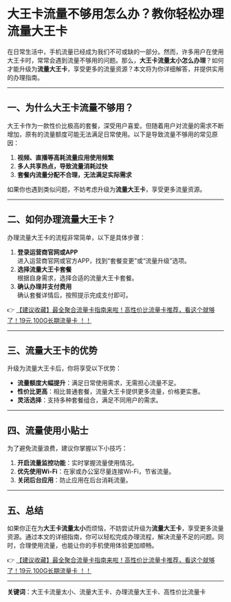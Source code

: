 # 大王卡流量不够用怎么办？教你轻松办理流量大王卡

在日常生活中，手机流量已经成为我们不可或缺的一部分。然而，许多用户在使用大王卡时，常常会遇到流量不够用的问题。那么，**大王卡流量太小怎么办理**？如何才能升级为**流量大王卡**，享受更多的流量资源？本文将为你详细解答，并提供实用的办理指南。

---

## 一、为什么大王卡流量不够用？

大王卡作为一款性价比极高的套餐，深受用户喜爱。但随着用户对流量的需求不断增加，原有的流量额度可能无法满足日常使用。以下是导致流量不够用的常见原因：

1. **视频、直播等高耗流量应用使用频繁**  
2. **多人共享热点，导致流量消耗过快**  
3. **套餐内流量分配不合理，无法满足实际需求**

如果你也遇到类似问题，不妨考虑升级为**流量大王卡**，享受更多流量资源。

---

## 二、如何办理流量大王卡？

办理流量大王卡的流程非常简单，以下是具体步骤：

1. **登录运营商官网或APP**  
   进入运营商官网或官方APP，找到“套餐变更”或“流量升级”选项。  
2. **选择流量大王卡套餐**  
   根据自身需求，选择合适的流量大王卡套餐。  
3. **确认办理并支付费用**  
   确认套餐详情后，按照提示完成支付即可。  

👉 [【建议收藏】最全聚合流量卡指南来啦！高性价比流量卡推荐，看这个就够了！19元 100G长期流量卡 ！！](https://www.91haoka.cn/webapp/weixiaodian/index.html?shop_id=563381)

---

## 三、流量大王卡的优势

升级为流量大王卡后，你将享受以下优势：

- **流量额度大幅提升**：满足日常使用需求，无需担心流量不足。  
- **性价比更高**：相比普通套餐，流量大王卡提供更多流量，价格更实惠。  
- **灵活选择**：支持多种套餐组合，满足不同用户的需求。  

---

## 四、流量使用小贴士

为了避免流量浪费，建议你掌握以下小技巧：

1. **开启流量监控功能**：实时掌握流量使用情况。  
2. **优先使用Wi-Fi**：在家或办公室尽量连接Wi-Fi，节省流量。  
3. **关闭后台应用**：防止应用在后台消耗流量。  

---

## 五、总结

如果你正在为**大王卡流量太小**而烦恼，不妨尝试升级为**流量大王卡**，享受更多流量资源。通过本文的详细指南，你可以轻松完成办理流程，解决流量不足的问题。同时，合理使用流量，也能让你的手机使用体验更加顺畅。

👉 [【建议收藏】最全聚合流量卡指南来啦！高性价比流量卡推荐，看这个就够了！19元 100G长期流量卡 ！！](https://www.91haoka.cn/webapp/weixiaodian/index.html?shop_id=563381)

---

**关键词**：大王卡流量太小、流量大王卡、办理流量大王卡、高性价比流量卡